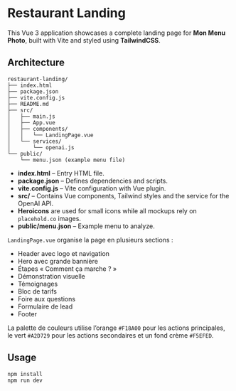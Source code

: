 # Restaurant Landing

This Vue 3 application showcases a complete landing page for **Mon Menu Photo**, built with Vite and styled using **TailwindCSS**.

## Architecture

```
restaurant-landing/
├── index.html
├── package.json
├── vite.config.js
├── README.md
├── src/
│   ├── main.js
│   ├── App.vue
│   ├── components/
│   │   └── LandingPage.vue
│   └── services/
│       └── openai.js
└── public/
    └── menu.json (example menu file)
```

- **index.html** – Entry HTML file.
- **package.json** – Defines dependencies and scripts.
- **vite.config.js** – Vite configuration with Vue plugin.
- **src/** – Contains Vue components, Tailwind styles and the service for the OpenAI API.
- **Heroicons** are used for small icons while all mockups rely on `placehold.co` images.
- **public/menu.json** – Example menu to analyze.

`LandingPage.vue` organise la page en plusieurs sections :

- Header avec logo et navigation
- Hero avec grande bannière
- Étapes « Comment ça marche ? »
- Démonstration visuelle
- Témoignages
- Bloc de tarifs
- Foire aux questions
- Formulaire de lead
- Footer

La palette de couleurs utilise l’orange `#F18A00` pour les actions principales,
le vert `#A2D729` pour les actions secondaires et un fond crème `#F5EFED`.

## Usage

```bash
npm install
npm run dev
```
